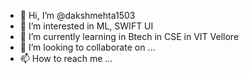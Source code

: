 - 👋 Hi, I’m @dakshmehta1503
- 👀 I’m interested in ML, SWIFT UI
- 🌱 I’m currently learning in Btech in CSE in VIT Vellore 
- 💞️ I’m looking to collaborate on ...
- 📫 How to reach me ...

<!---
dakshmehta1503/dakshmehta1503 is a ✨ special ✨ repository because its `README.md` (this file) appears on your GitHub profile.
You can click the Preview link to take a look at your changes.
--->
